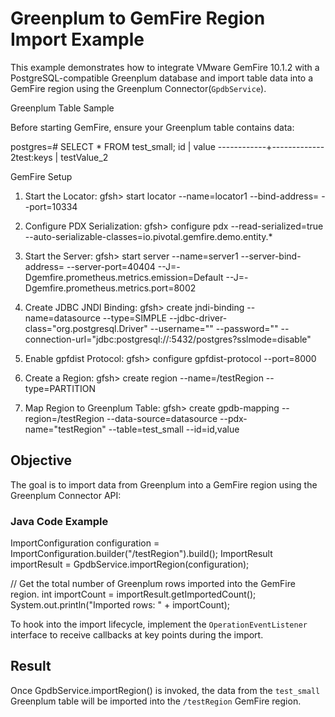 
# Greenplum to GemFire Region Import Example

This example demonstrates how to integrate VMware GemFire 10.1.2 with a PostgreSQL-compatible Greenplum database and import table data into a GemFire region using the Greenplum Connector(`GpdbService`).

Greenplum Table Sample

Before starting GemFire, ensure your Greenplum table contains data:

postgres=# SELECT * FROM test_small;
     id     |    value
------------+-------------
 2test:keys | testValue_2


GemFire Setup

1. Start the Locator:
   gfsh> start locator --name=locator1 --bind-address=<IP>  --port=10334
   
2. Configure PDX Serialization:
   gfsh> configure pdx --read-serialized=true --auto-serializable-classes=io.pivotal.gemfire.demo.entity.*

3. Start the Server:
   gfsh> start server --name=server1 --server-bind-address=<IP> --server-port=40404 --J=-Dgemfire.prometheus.metrics.emission=Default --J=-Dgemfire.prometheus.metrics.port=8002

4. Create JDBC JNDI Binding:
   gfsh> create jndi-binding --name=datasource --type=SIMPLE --jdbc-driver-class="org.postgresql.Driver" --username="<username>" --password="<password>" --connection-url="jdbc:postgresql://<Greenplum-IP>:5432/postgres?sslmode=disable"

5. Enable gpfdist Protocol:
   gfsh> configure gpfdist-protocol --port=8000

6. Create a Region:
   gfsh> create region --name=/testRegion --type=PARTITION
 
7. Map Region to Greenplum Table:
   gfsh> create gpdb-mapping --region=/testRegion --data-source=datasource --pdx-name="testRegion" --table=test_small --id=id,value

## Objective

The goal is to import data from Greenplum into a GemFire region using the Greenplum Connector API:

### Java Code Example
ImportConfiguration configuration = ImportConfiguration.builder("/testRegion").build();
ImportResult importResult = GpdbService.importRegion(configuration);

// Get the total number of Greenplum rows imported into the GemFire region.
int importCount = importResult.getImportedCount();
System.out.println("Imported rows: " + importCount);

To hook into the import lifecycle, implement the `OperationEventListener` interface to receive callbacks at key points during the import.

## Result

Once GpdbService.importRegion() is invoked, the data from the `test_small` Greenplum table will be imported into the `/testRegion` GemFire region.
